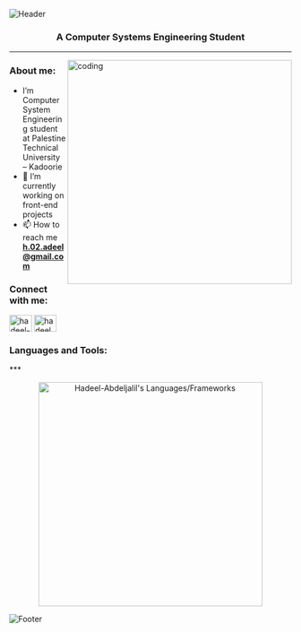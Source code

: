 ![Header](https://capsule-render.vercel.app/api?type=waving&color=gradient&height=222&section=header&text=Hi,%20I'm%20Hadeel%20Abdeljalil!%20%F0%9F%91%8B&fontSize=45&colorA=8ECF6E&colorB=61BD4F)

<h3 align="center">A Computer Systems Engineering Student</h3>

---
<img align="right" alt="coding" width="400" src="https://cdn.dribbble.com/users/1364029/screenshots/16093268/media/68e82a7fb4904614a9066d6b540c14b2.gif" />

<h3 align="left" >About me:</h3>

- I’m Computer System Engineering student at Palestine Technical University – Kadoorie
- 🔭 I’m currently working on front-end projects
- 📫 How to reach me **h.02.adeel@gmail.com**

<h3 align="left">Connect with me:</h3>
<p align="left">
<a href="https://linkedin.com/in/hadeel-abdeljaleel" target="blank"><img align="center" src="https://raw.githubusercontent.com/rahuldkjain/github-profile-readme-generator/master/src/images/icons/Social/linked-in-alt.svg" alt="hadeel-abdeljaleel" height="30" width="40" /></a>
<a href="https://www.leetcode.com/hadeel02" target="blank"><img align="center" src="https://raw.githubusercontent.com/rahuldkjain/github-profile-readme-generator/master/src/images/icons/Social/leet-code.svg" alt="hadeel02" height="30" width="40" /></a>
</p>

<h3 align="left">Languages and Tools:</h3>
<p align="left">


</p>
 ***  

<p align = "center">
  <img src = "https://github-readme-stats.vercel.app/api/top-langs?username=Hadeel-Abdeljalil&show_icons=true&count_private=true&locale=en&layout=compact&langs_count=10&hide_border=true&bg_color=151515&title_color=FB8C00&text_color=fff&icon_color=fff" alt = "Hadeel-Abdeljalil's Languages/Frameworks" width = 400 />



![Footer](https://capsule-render.vercel.app/api?type=waving&color=gradient&height=111&section=footer&colorA=8ECF6E&colorB=61BD4F)
